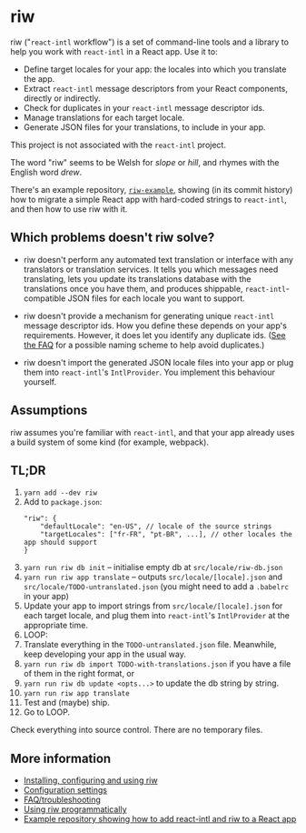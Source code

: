 # riw

riw ("`react-intl` workflow") is a set of command-line tools and a library to help you work with `react-intl` in a React app. Use it to:

- Define target locales for your app: the locales into which you translate the app.
- Extract `react-intl` message descriptors from your React components, directly or indirectly.
- Check for duplicates in your `react-intl` message descriptor ids.
- Manage translations for each target locale.
- Generate JSON files for your translations, to include in your app.

This project is not associated with the `react-intl` project.

The word "riw" seems to be Welsh for _slope_ or _hill_, and rhymes with the English word _drew_.

There's an example repository, [`riw-example`](https://github.com/avaragado/riw-example), showing (in its commit history) how to migrate a simple React app with hard-coded strings to `react-intl`, and then how to use riw with it.


## Which problems doesn't riw solve?

- riw doesn't perform any automated text translation or interface with any translators or translation services. It tells you which messages need translating, lets you update its translations database with the translations once you have them, and produces shippable, `react-intl`-compatible JSON files for each locale you want to support.

- riw doesn't provide a mechanism for generating unique `react-intl` message descriptor ids. How you define these depends on your app's requirements. However, it does let you identify any duplicate ids. ([See the FAQ](doc/faq.md) for a possible naming scheme to help avoid duplicates.)

- riw doesn't import the generated JSON locale files into your app or plug them into `react-intl`'s `IntlProvider`. You implement this behaviour yourself.


## Assumptions

riw assumes you're familiar with `react-intl`, and that your app already uses a build system of some kind (for example, webpack).


## TL;DR

1. `yarn add --dev riw`
1. Add to `package.json`:
   ```json5
   "riw": {
       "defaultLocale": "en-US", // locale of the source strings
       "targetLocales": ["fr-FR", "pt-BR", ...], // other locales the app should support
   }
   ```
1. `yarn run riw db init` – initialise empty db at `src/locale/riw-db.json`
1. `yarn run riw app translate` – outputs `src/locale/[locale].json` and `src/locale/TODO-untranslated.json` (you might need to add a `.babelrc` in your app)
1. Update your app to import strings from `src/locale/[locale].json` for each target locale, and plug them into `react-intl`'s `IntlProvider` at the appropriate time.
1. LOOP:
1. Translate everything in the `TODO-untranslated.json` file. Meanwhile, keep developing your app in the usual way.
1. `yarn run riw db import TODO-with-translations.json` if you have a file of them in the right format, or
1. `yarn run riw db update <opts...>` to update the db string by string.
1. `yarn run riw app translate`
1. Test and (maybe) ship.
1. Go to LOOP.

Check everything into source control. There are no temporary files.

## More information

- [Installing, configuring and using riw](doc/tutorial.md)
- [Configuration settings](doc/config.md)
- [FAQ/troubleshooting](doc/faq.md)
- [Using riw programmatically](doc/library.md)
- [Example repository showing how to add react-intl and riw to a React app](https://github.com/avaragado/riw-example)
